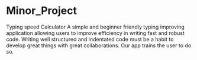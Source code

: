 # Minor_Project
Typing speed Calculator
A simple and beginner friendly typing improving application allowing users to improve efficiency in writing fast and robust code. Writing well structured and indentated code must be a habit to develop great things with great collaborations. Our app trains the user to do so.
